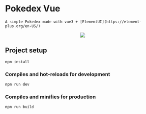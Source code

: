 # Pokedex Vue
    A simple Pokedex made with vue3 + [ElementUI](https://element-plus.org/en-US/)
<div align="center">
<img src="https://img.icons8.com/fluency/96/000000/figma.png"/>
<a target="_blank" src="https://www.figma.com/file/DFYAI1jv6hQAcgy7c8kqZc/PokeVue?node-id=0%3A1"></a>
</img>
</div>

## Project setup
```
npm install
```

### Compiles and hot-reloads for development

```
npm run dev
```

### Compiles and minifies for production

```
npm run build
```
